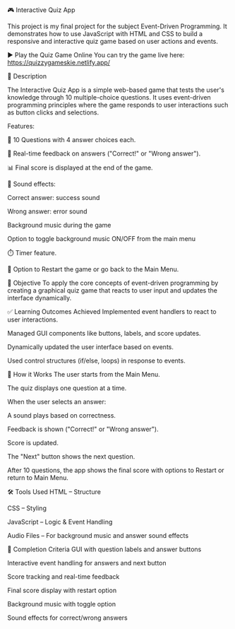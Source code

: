 🎮 Interactive Quiz App

This project is my final project for the subject Event-Driven Programming. It demonstrates how to use JavaScript with HTML and CSS to build a responsive and interactive quiz game based on user actions and events.

▶️ Play the Quiz Game Online
You can try the game live here:
https://quizzygameskie.netlify.app/

🧠 Description

The Interactive Quiz App is a simple web-based game that tests the user's knowledge through 10 multiple-choice questions. It uses event-driven programming principles where the game responds to user interactions such as button clicks and selections.

Features:

🔄 10 Questions with 4 answer choices each.

🎯 Real-time feedback on answers ("Correct!" or "Wrong answer").

📊 Final score is displayed at the end of the game.

🎵 Sound effects:

Correct answer: success sound

Wrong answer: error sound

Background music during the game

Option to toggle background music ON/OFF from the main menu

⏱️ Timer feature.

🔁 Option to Restart the game or go back to the Main Menu.

🎯 Objective
To apply the core concepts of event-driven programming by creating a graphical quiz game that reacts to user input and updates the interface dynamically.

✅ Learning Outcomes Achieved
Implemented event handlers to react to user interactions.

Managed GUI components like buttons, labels, and score updates.

Dynamically updated the user interface based on events.

Used control structures (if/else, loops) in response to events.

🧩 How it Works
The user starts from the Main Menu.

The quiz displays one question at a time.

When the user selects an answer:

A sound plays based on correctness.

Feedback is shown ("Correct!" or "Wrong answer").

Score is updated.

The "Next" button shows the next question.

After 10 questions, the app shows the final score with options to Restart or return to Main Menu.

🛠️ Tools Used
HTML – Structure

CSS – Styling

JavaScript – Logic & Event Handling

Audio Files – For background music and answer sound effects

🧪 Completion Criteria
 GUI with question labels and answer buttons

 Interactive event handling for answers and next button

 Score tracking and real-time feedback

 Final score display with restart option

 Background music with toggle option

 Sound effects for correct/wrong answers
